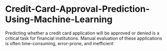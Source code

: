 # Credit-Card-Approval-Prediction-Using-Machine-Learning
Predicting whether a credit card application will be approved or denied is a critical task for financial institutions. Manual evaluation of these applications is often time-consuming, error-prone, and inefficient
